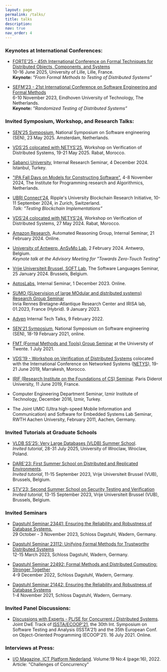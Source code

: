 ```yaml
---
layout: page
permalink: /talks/
title: talks
description: 
nav: true
nav_order: 4
---
```


<!-- _pages/publications.md -->

<!-- Bibsearch Feature -->

<!-- {% include bib_search.liquid %} -->

### Keynotes at International Conferences: 

* [FORTE’25 - 45th International Conference on Formal Techniques for Distributed Objects, Components, and Systems](https://www.discotec.org/2025/forte)   
  10-16 June  2025, University of Lille, Lille, France.  
  **Keynote:** *"From Formal Methods to Testing of Distributed Systems”*

* [SEFM’23 - 21st International Conference on Software Engineering and Formal Methods](https://sefm-conference.github.io/2023/)   
  6-10 November 2023, Eindhoven University of Technology, The Netherlands.    
  **Keynote:** *”Randomized Testing of Distributed Systems”*

### Invited Symposium, Workshop, and Research Talks:

* [SEN'25 Symposium](https://www.sen-symposium.nl/), National Symposium on Software engineering (SEN), 23 May 2025. Amsterdam, Netherlands. 

* [VDS'25 colocated with NETYS'25](https://netys.net/wds2025/VDS25.html), Workshop on Verification of Distributed Systems, 19-21 May 2025. Rabat, Morocco. 

* [Sabanci University](https://cs.sabanciuniv.edu/), Internal Research Seminar, 4 December 2024. Istanbul, Turkey. 

* ["IPA Fall Days on Models for Constructing Software"](https://ipa.win.tue.nl/?event=fall-days-on-models-for-constructing-software), 4-8 November 2024, The Institute for Programming research and Algorithmics, Netherlands.   
<!-- *Talk: "Model-Guided Testing of Distributed Systems"* -->

* [UBRI Connect'24](https://www.ubriconnect.com/), Ripple's University Blockchain Research Initiative, 10-11 September 2024, in Zurich, Switzerland.    
*Talk: ”Testing Blockchain Implementations”*

* [VDS'24 colocated with NETYS'24](https://netys.net/), Workshop on Verification of Distributed Systems, 27 May 2024. Rabat, Morocco. 

* [Amazon Research](https://www.amazon.science/research-areas/automated-reasoning), Automated Reasoning Group, Internal Seminar, 21 February 2024. Online. 

* [University of Antwerp, AnSyMo Lab](https://www.uantwerpen.be/en/research-groups/ansymo/), 2 February 2024. Antwerp, Belgium.  
*Keynote talk at the Advisory Meeting for "Towards Zero-Touch Testing"*

* [Vrije Universiteit Brussel, SOFT Lab](https://soft.vub.ac.be/soft/), The Software Languages Seminar, 25 January 2024. Brussels, Belgium. 

* [AptosLabs](https://aptoslabs.com/), Internal Seminar, 1 December 2023. Online.

<!-- 
* [Dagstuhl Seminar 23441: Ensuring the Reliability and Robustness of Database Systems.](https://www.dagstuhl.de/en/seminars/seminar-calendar/seminar-details/23441)   
	29 October - 3 November 2023, Schloss Dagstuhl, Wadern, Germany.

* [Dagstuhl Seminar 23112: Unifying Formal Methods for Trustworthy Distributed Systems](https://www.dagstuhl.de/en/seminars/seminar-calendar/seminar-details/23112)   
	12-15 March 2023, Schloss Dagstuhl, Wadern, Germany.
--> 

* [SUMO (SUpervision of large MOdular and distributed systems) Research Group Seminar](https://www.irisa.fr/sumo/)   
	Inria Rennes Bretagne-Atlantique Research Center and IRISA lab, 01.2023, France (Hybrid). 9 January 2023.
		
<!--	
* [Dagstuhl Seminar 22492: Formal Methods and Distributed Computing: Stronger Together](https://www.dagstuhl.de/en/seminars/seminar-calendar/seminar-details/22492)  
	4-9 December 2022, Schloss Dagstuhl, Wadern, Germany.
--> 
	
* [Adyen](https://www.adyen.com/knowledge-hub/taking-onboarding-and-upskilling-to-the-next-level) Internal Tech Talks, 9 February 2022.	
		
* [SEN'21 Symposium](https://www.sen-symposium.nl/), National Symposium on Software engineering (SEN), 18-19 February 2021, online.

<!-- * [Dagstuhl Seminar 21442: Ensuring the Reliability and Robustness of Database Systems](https://www.dagstuhl.de/en/seminars/seminar-calendar/seminar-details/21442)      
	1-4 November 2021, Schloss Dagstuhl, Wadern, Germany.
-->

* [FMT (Formal Methods and Tools) Group Seminar](https://www.utwente.nl/en/eemcs/fmt/) at the University of Twente. 1 July 2021.

	
* [VDS'19 - Workshop on Verification of Distributed Systems](https://netys.net/workshops//) colocated with the International Conference on Networked Systems ([NETYS](https://netys.net/history/netys2019/index.html#:~:text=NETYS%202019%20%7C%20The%20International%20Conference%20on%20NETworked%20sYStems%2C%20Marrakech%2C%20Morocco&text=NETYS%20aims%20to%20bring%20together,of%20distributed%20and%20networked%20systems.)), 19-21 June 2019, Marrakesh, Morocco.


* [IRIF (Research Institute on the Foundations of CS) Seminar](https://www.irif.fr/en/index). Paris Diderot University, 11 June 2019, France.

* Computer Engineering Department Seminar, Izmir Institute of Technology, December 2016, Izmir, Turkey.
 
* The Joint UMIC (Ultra high-speed Mobile Information and Communication) and Software for Embedded Systems Lab Seminar, RWTH Aachen University, February 2011, Aachen, Germany. 


### Invited Tutorials at Graduate Schools

* [VLDB SS'25: Very Large Databases (VLDB) Summer School](https://vldb.org/summerschool/).  
	*Invited tutorial*, 28-31 July 2025,  University of Wroclaw, Wroclaw, Poland.

* [DARE'23:  First Summer School on Distributed and Replicated Environments](https://soft.vub.ac.be/dare23/).  
	*Invited tutorial*, 11-15 September 2023, Vrije Universiteit Brussel (VUB), Brussels, Belgium.

* [STV'23: Second Summer School on Security Testing and Verification](https://cybersecurity-research.be/summer-school-on-security-testing-and-verification-2023)  
	*Invited tutorial*, 13-15 September 2023, Vrije Universiteit Brussel (VUB), Brussels, Belgium.

### Invited Seminars


* [Dagstuhl Seminar 23441: Ensuring the Reliability and Robustness of Database Systems.](https://www.dagstuhl.de/en/seminars/seminar-calendar/seminar-details/23441)   
	29 October - 3 November 2023, Schloss Dagstuhl, Wadern, Germany.

* [Dagstuhl Seminar 23112: Unifying Formal Methods for Trustworthy Distributed Systems](https://www.dagstuhl.de/en/seminars/seminar-calendar/seminar-details/23112)   
	12-15 March 2023, Schloss Dagstuhl, Wadern, Germany.
		
* [Dagstuhl Seminar 22492: Formal Methods and Distributed Computing: Stronger Together](https://www.dagstuhl.de/en/seminars/seminar-calendar/seminar-details/22492)  
	4-9 December 2022, Schloss Dagstuhl, Wadern, Germany.

* [Dagstuhl Seminar 21442: Ensuring the Reliability and Robustness of Database Systems](https://www.dagstuhl.de/en/seminars/seminar-calendar/seminar-details/21442)      
	1-4 November 2021, Schloss Dagstuhl, Wadern, Germany.


### Invited Panel Discussions:

* [Discussions with Experts - PL/SE for Concurrent / Distributed Systems](https://conf.researchr.org/track/ecoop-issta-2021/ecoop-issta-2021-discussions-with-experts#event-overview).   
  Joint DwE Track of [ISSTA/ECOOP'21](https://conf.researchr.org/home/ecoop-issta-2021), the 30th Int. Symposium on Software Testing and Analysis (ISSTA'21) and the 35th European Conf. on Object-Oriented Programming (ECOOP'21).
16 July 2021. Online.




### Interviews at Press:

* [I/O Magazine, ICT Platform Nederland](https://ict-research.nl/wordpress/wp-content/uploads/2022/12/IO-magazine-NR4-2022_online.pdf). Volume:19 No:4 (page:16), 2022.   
Article: "Challenges of Concurrency"
